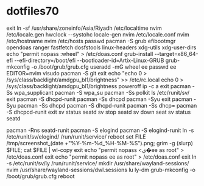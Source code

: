 # dotfiles70
exit
ln -sf /usr/share/zoneinfo/Asia/Riyadh /etc/localtime
nvim /etc/locale.gen 
hwclock --systohc
locale-gen 
nvim /etc/locale.conf
nvim /etc/hostname
nvim /etc/hosts 
passwd
pacman -S grub efibootmgr opendoas ranger fastfetch dosfstools linux-headers xdg-utils xdg-user-dirs
echo "permit nopass :wheel" > /etc/doas.conf
grub-install --target=x86_64-efi --efi-directory=/boot/efi --bootloader-id=Artix-Linux-GRUB
grub-mkconfig -o /boot/grub/grub.cfg
useradd -mG wheel ee
passwd ee
EDITOR=nvim visudo
pacman -S git
exit
echo "echo 0 > /sys/class/backlight/amdgpu_bl1/brightness" >> /etc/rc.local
echo 0 > /sys/class/backlight/amdgpu_bl1/brightness
poweroff
ip -c a
exit
pacman -Ss wpa_supplicant
pacman -S wpa_su
pacman -Ss polkit
ls /etc/runit/sv/
exit
pacman -S dhcpd-runit
pacman -Ss dhcpd
pacman -Syu
exit
pacman -Syu
pacman -Ss dhcpd
pacman -S dhcpd-runit
pacman -Ss dhcp=
pacman -S dhcpcd-runit
exit
sv status seatd
sv stop seatd
sv down seat
sv status seatd

pacman -Rns seatd-runit
pacman -S elogind
pacman -S elogind-runit
ln -s /etc/runit/sv/elogind/ /run/runit/service/
reboot
set FILE /tmp/screenshot_(date +"%Y-%m-%d_%H-%M-%S").png; grim -g (slurp) $FILE; cat $FILE | wl-copy
exit
echo "permit nopass <ي�ee as root" > /etc/doas.conf
exit
echo "permit nopass ee as root" > /etc/doas.conf
exit
ln -s /etc/runit/sv/ly /run/runit/service/
mkdir /usr/share/wayland-sessions/
nvim /usr/share/wayland-sessions/dwl.sessions
lu
ly-dm 
grub-mkconfig -o /boot/grub/grub.cfg
reboot
